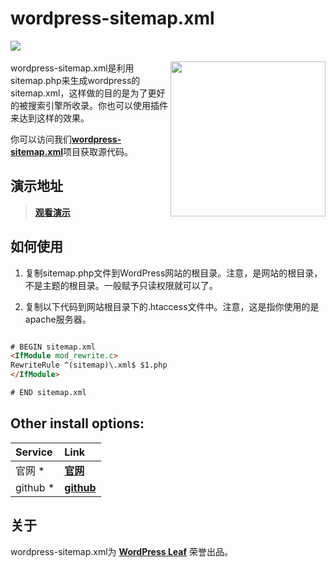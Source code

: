 # wordpress-sitemap.xml
[![](http://www.wordpressleaf.com/logo.png)](http://www.wordpressleaf.com/)
<br/><br/> 
<a href="http://www.wordpressleaf.com/2016_566.html"><img align="right" src="http://www.wordpressleaf.com/logo-app.png" width="248" height="auto"/></a>
wordpress-sitemap.xml是利用sitemap.php来生成wordpress的sitemap.xml，这样做的目的是为了更好的被搜索引擎所收录。你也可以使用插件来达到这样的效果。



你可以访问我们[**wordpress-sitemap.xml**](https://github.com/yehaicao/wordpress-sitemap.xml)项目获取源代码。

## 演示地址
> [**观看演示**](http://www.wordpressleaf.com/sitemap)

## 如何使用

1) 复制sitemap.php文件到WordPress网站的根目录。注意，是网站的根目录，不是主题的根目录。一般赋予只读权限就可以了。

2) 复制以下代码到网站根目录下的.htaccess文件中。注意，这是指你使用的是apache服务器。

```html

# BEGIN sitemap.xml
<IfModule mod_rewrite.c>
RewriteRule ^(sitemap)\.xml$ $1.php
</IfModule>

# END sitemap.xml

```


## Other install options:

Service     | Link
:---------- | :-------------------------------------------------------------------------------------------------------------------------------------------------------------------------------
官网 *      | [**官网**](http://www.wordpressleaf.com/)
github *    | [**github**](https://github.com/yehaicao/wordpress-sitemap.xml)


## 关于
wordpress-sitemap.xml为 [**WordPress Leaf**](http://www.wordpressleaf.com/)  荣誉出品。